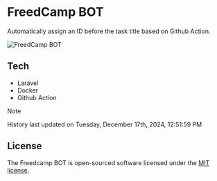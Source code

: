 # FreedCamp BOT

Automatically assign an ID before the task title based on Github Action.

![FreedCamp BOT](https://repository-images.githubusercontent.com/737932867/7d34798b-2680-471c-b089-a78a718d3d6a)

## Tech

- Laravel
- Docker
- Github Action

> [!NOTE]  
> History last updated on Tuesday, December 17th, 2024, 12:51:59 PM

## License

The Freedcamp BOT is open-sourced software licensed under the [MIT license](https://opensource.org/licenses/MIT).
